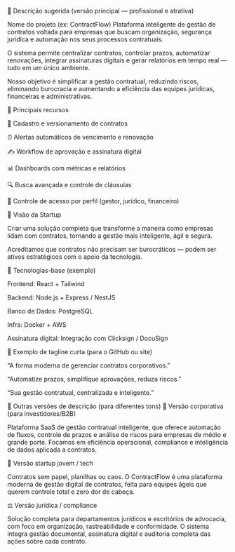 🧾 Descrição sugerida (versão principal — profissional e atrativa)

Nome do projeto (ex: ContractFlow)
Plataforma inteligente de gestão de contratos voltada para empresas que buscam organização, segurança jurídica e automação nos seus processos contratuais.

O sistema permite centralizar contratos, controlar prazos, automatizar renovações, integrar assinaturas digitais e gerar relatórios em tempo real — tudo em um único ambiente.

Nosso objetivo é simplificar a gestão contratual, reduzindo riscos, eliminando burocracia e aumentando a eficiência das equipes jurídicas, financeiras e administrativas.

🧩 Principais recursos

📁 Cadastro e versionamento de contratos

⏰ Alertas automáticos de vencimento e renovação

✍️ Workflow de aprovação e assinatura digital

📊 Dashboards com métricas e relatórios

🔍 Busca avançada e controle de cláusulas

🔐 Controle de acesso por perfil (gestor, jurídico, financeiro)

🧠 Visão da Startup

Criar uma solução completa que transforme a maneira como empresas lidam com contratos, tornando a gestão mais inteligente, ágil e segura.

Acreditamos que contratos não precisam ser burocráticos — podem ser ativos estratégicos com o apoio da tecnologia.

🚀 Tecnologias-base (exemplo)

Frontend: React + Tailwind

Backend: Node.js + Express / NestJS

Banco de Dados: PostgreSQL

Infra: Docker + AWS

Assinatura digital: Integração com Clicksign / DocuSign

💬 Exemplo de tagline curta (para o GitHub ou site)

“A forma moderna de gerenciar contratos corporativos.”

“Automatize prazos, simplifique aprovações, reduza riscos.”

“Sua gestão contratual, centralizada e inteligente.”

🧱 Outras versões de descrição (para diferentes tons)
💼 Versão corporativa (para investidores/B2B)

Plataforma SaaS de gestão contratual inteligente, que oferece automação de fluxos, controle de prazos e análise de riscos para empresas de médio e grande porte.
Focamos em eficiência operacional, compliance e inteligência de dados aplicada a contratos.

🚀 Versão startup jovem / tech

Contratos sem papel, planilhas ou caos.
O ContractFlow é uma plataforma moderna de gestão digital de contratos, feita para equipes ágeis que querem controle total e zero dor de cabeça.

⚖️ Versão jurídica / compliance

Solução completa para departamentos jurídicos e escritórios de advocacia, com foco em organização, rastreabilidade e conformidade.
O sistema integra gestão documental, assinatura digital e auditoria completa das ações sobre cada contrato.
